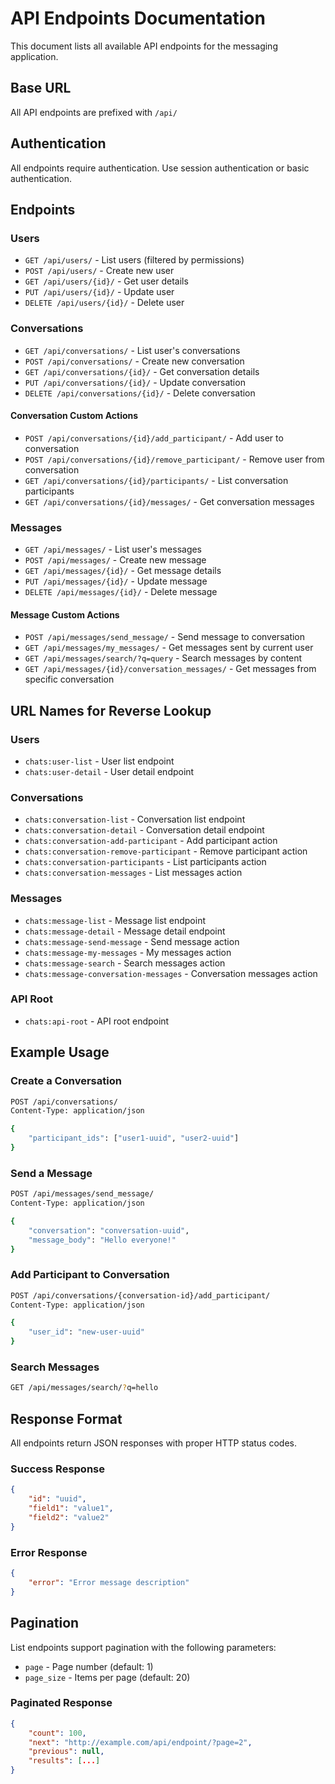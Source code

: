 # API Endpoints Documentation

This document lists all available API endpoints for the messaging application.

## Base URL
All API endpoints are prefixed with `/api/`

## Authentication
All endpoints require authentication. Use session authentication or basic authentication.

## Endpoints

### Users
- `GET /api/users/` - List users (filtered by permissions)
- `POST /api/users/` - Create new user
- `GET /api/users/{id}/` - Get user details
- `PUT /api/users/{id}/` - Update user
- `DELETE /api/users/{id}/` - Delete user

### Conversations
- `GET /api/conversations/` - List user's conversations
- `POST /api/conversations/` - Create new conversation
- `GET /api/conversations/{id}/` - Get conversation details
- `PUT /api/conversations/{id}/` - Update conversation
- `DELETE /api/conversations/{id}/` - Delete conversation

#### Conversation Custom Actions
- `POST /api/conversations/{id}/add_participant/` - Add user to conversation
- `POST /api/conversations/{id}/remove_participant/` - Remove user from conversation
- `GET /api/conversations/{id}/participants/` - List conversation participants
- `GET /api/conversations/{id}/messages/` - Get conversation messages

### Messages
- `GET /api/messages/` - List user's messages
- `POST /api/messages/` - Create new message
- `GET /api/messages/{id}/` - Get message details
- `PUT /api/messages/{id}/` - Update message
- `DELETE /api/messages/{id}/` - Delete message

#### Message Custom Actions
- `POST /api/messages/send_message/` - Send message to conversation
- `GET /api/messages/my_messages/` - Get messages sent by current user
- `GET /api/messages/search/?q=query` - Search messages by content
- `GET /api/messages/{id}/conversation_messages/` - Get messages from specific conversation

## URL Names for Reverse Lookup

### Users
- `chats:user-list` - User list endpoint
- `chats:user-detail` - User detail endpoint

### Conversations
- `chats:conversation-list` - Conversation list endpoint
- `chats:conversation-detail` - Conversation detail endpoint
- `chats:conversation-add-participant` - Add participant action
- `chats:conversation-remove-participant` - Remove participant action
- `chats:conversation-participants` - List participants action
- `chats:conversation-messages` - List messages action

### Messages
- `chats:message-list` - Message list endpoint
- `chats:message-detail` - Message detail endpoint
- `chats:message-send-message` - Send message action
- `chats:message-my-messages` - My messages action
- `chats:message-search` - Search messages action
- `chats:message-conversation-messages` - Conversation messages action

### API Root
- `chats:api-root` - API root endpoint

## Example Usage

### Create a Conversation
```bash
POST /api/conversations/
Content-Type: application/json

{
    "participant_ids": ["user1-uuid", "user2-uuid"]
}
```

### Send a Message
```bash
POST /api/messages/send_message/
Content-Type: application/json

{
    "conversation": "conversation-uuid",
    "message_body": "Hello everyone!"
}
```

### Add Participant to Conversation
```bash
POST /api/conversations/{conversation-id}/add_participant/
Content-Type: application/json

{
    "user_id": "new-user-uuid"
}
```

### Search Messages
```bash
GET /api/messages/search/?q=hello
```

## Response Format
All endpoints return JSON responses with proper HTTP status codes.

### Success Response
```json
{
    "id": "uuid",
    "field1": "value1",
    "field2": "value2"
}
```

### Error Response
```json
{
    "error": "Error message description"
}
```

## Pagination
List endpoints support pagination with the following parameters:
- `page` - Page number (default: 1)
- `page_size` - Items per page (default: 20)

### Paginated Response
```json
{
    "count": 100,
    "next": "http://example.com/api/endpoint/?page=2",
    "previous": null,
    "results": [...]
}
``` 